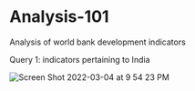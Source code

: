 # Analysis-101
Analysis of world bank development indicators  

Query 1: indicators pertaining to India 

![Screen Shot 2022-03-04 at 9 54 23 PM](https://user-images.githubusercontent.com/100203113/156801979-812f1fa0-fb5c-43f8-bdc6-0cdfab3c901b.png)
